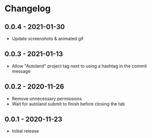 # Changelog

## 0.0.4 - 2021-01-30

- Update screenshots & animated gif
## 0.0.3 - 2021-01-13

- Allow "Autoland" project tag next to using a hashtag in the commit message

## 0.0.2 - 2020-11-26

- Remove unnecessary permissions
- Wait for autoland submit to finish before closing the tab

## 0.0.1 - 2020-11-23

- Initial release
